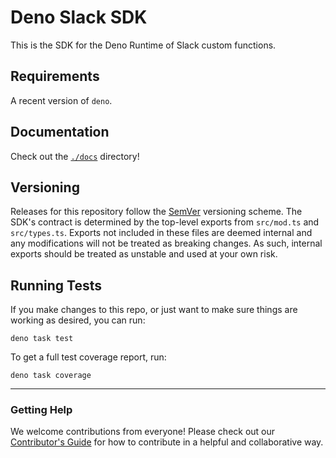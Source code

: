 # Deno Slack SDK

This is the SDK for the Deno Runtime of Slack custom functions.

## Requirements

A recent version of `deno`.

## Documentation

Check out the [`./docs`](./docs) directory!

## Versioning

Releases for this repository follow the [SemVer](https://semver.org/) versioning scheme. The SDK's contract is determined by the top-level exports from `src/mod.ts` and `src/types.ts`. Exports not included in these files are deemed internal and any modifications will not be treated as breaking changes. As such, internal exports should be treated as unstable and used at your own risk.

## Running Tests

If you make changes to this repo, or just want to make sure things are working as desired, you can run:

    deno task test

To get a full test coverage report, run:

    deno task coverage

---

### Getting Help

We welcome contributions from everyone! Please check out our
[Contributor's Guide](.github/CONTRIBUTING.md) for how to contribute in a
helpful and collaborative way.
